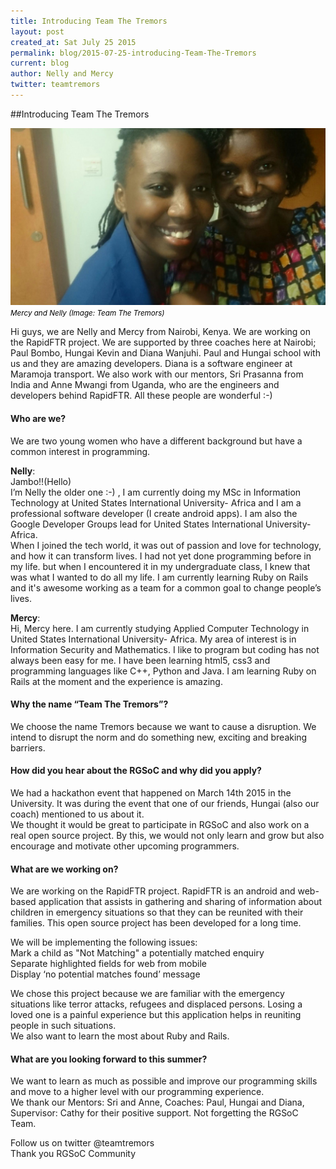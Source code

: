 ```yaml
---
title: Introducing Team The Tremors
layout: post
created_at: Sat July 25 2015
permalink: blog/2015-07-25-introducing-Team-The-Tremors
current: blog
author: Nelly and Mercy
twitter: teamtremors
---
```


##Introducing Team The Tremors

<img src="/img/blog/2015/Introducing-Team-The-Tremors-students.png" alt="Nelly and Mercy">
<br><font color="black"><small><i> Mercy and Nelly (Image: Team The Tremors)</i></small></font>

Hi guys, we are Nelly and Mercy from Nairobi, Kenya. We are working on the RapidFTR project. We are supported by three coaches here at Nairobi; Paul Bombo, Hungai Kevin and Diana Wanjuhi. Paul and Hungai school with us and they are amazing developers. Diana is a software engineer at Maramoja transport. We also work with our mentors, Sri Prasanna from India and Anne Mwangi from Uganda, who are the engineers and developers behind RapidFTR. All these people are wonderful :-)

#### Who are we?  
We are two young women who have a different background but have a common interest in programming.

__Nelly__:  
Jambo!!(Hello)  
I’m Nelly the older one :-)  , I am currently doing my MSc in Information Technology at United States International University- Africa and I am a professional software developer (I create android apps). I am also the Google Developer Groups lead for United States International University-Africa.  
When I joined the tech world, it was out of passion and love for technology, and how it can transform lives. I had not yet done programming before in my life. but when I encountered it in my undergraduate class, I knew that was what I wanted to do all my life. I am currently learning Ruby on Rails and it's awesome working as a team for a common goal to change people’s lives.

__Mercy__:  
Hi, Mercy here. I am currently studying Applied Computer Technology in United States International University- Africa. My  area of interest is in Information Security and Mathematics. I like to program but coding has not always been easy for me. I have been learning html5, css3 and programming languages like C++, Python and Java. I am learning Ruby on Rails at the moment and the experience is amazing. 

#### Why the name “Team The Tremors”?
We choose the name Tremors because we want to cause a disruption. We intend to disrupt the norm and do something new, exciting and breaking barriers. 

#### How did you hear about the RGSoC and why did you apply?
We had a hackathon event that happened on March 14th 2015 in the University. It was during the event that one of our friends, Hungai (also our coach) mentioned to us about it.  
We thought it would be great to participate in RGSoC and also work on a real open source project. By this, we would not only learn and grow but also encourage and motivate other upcoming programmers.

#### What are we working on?
We are working on the RapidFTR project. RapidFTR is an android and web-based application that assists in gathering and sharing of information about children in emergency situations so that they can be reunited with their families. This open source project has been developed for a long time.  

We will be implementing the following issues:  
Mark a child as "Not Matching" a potentially matched enquiry  
Separate highlighted fields for web from mobile  
Display ‘no potential matches found’ message  

We chose this project because we are familiar with the emergency situations like terror attacks, refugees and displaced persons. Losing a loved one is a painful experience but this application helps in reuniting people in such situations.  
We also want to learn the most about Ruby and Rails.  

#### What are you looking forward to this summer?  
We want to learn as much as possible and improve our programming skills and move to a higher level with our programming experience.  
We thank our Mentors: Sri and Anne, Coaches: Paul, Hungai and Diana, Supervisor: Cathy for their positive support. Not forgetting the RGSoC Team.  


Follow us on twitter @teamtremors  
Thank you RGSoC Community  
